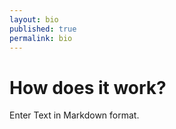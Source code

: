 ```yaml
---
layout: bio
published: true
permalink: bio
---
```


# How does it work?

Enter Text in Markdown format.